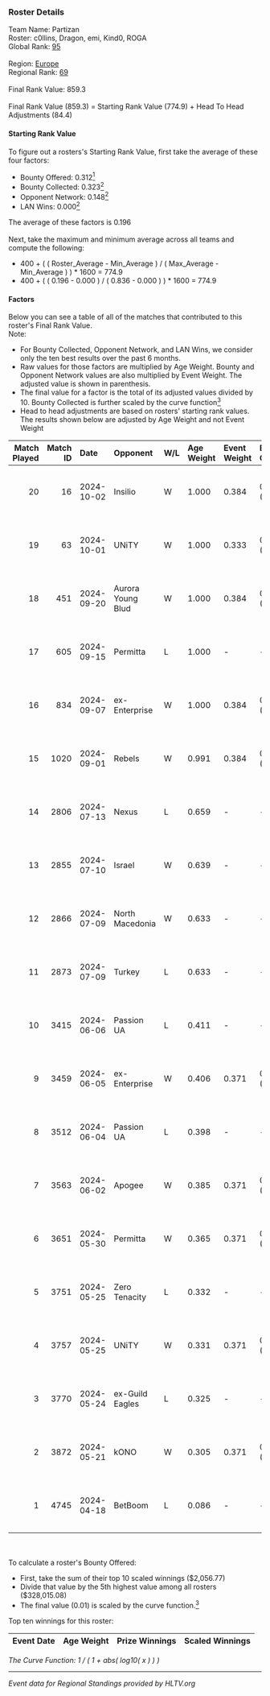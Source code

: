 ### Roster Details<br />
Team Name: Partizan<br />
Roster: c0llins, Dragon, emi, Kind0, ROGA<br />
Global Rank: [95](../../standings_global_2024_10_02.md)<br />
<br />
Region: [Europe]( ../../standings_europe_2024_10_02.md)<br />
Regional Rank: [69]( ../../standings_europe_2024_10_02.md)<br />
<br />
Final Rank Value:  859.3<br />
<br />
Final Rank Value (859.3) = Starting Rank Value (774.9) + Head To Head Adjustments (84.4)<br />

#### Starting Rank Value<br />
To figure out a rosters's Starting Rank Value, first take the average of these four factors:<br />
- Bounty Offered: 0.312[<sup>1</sup>](#table2)
- Bounty Collected: 0.323[<sup>2</sup>](#table1)
- Opponent Network: 0.148[<sup>2</sup>](#table1)
- LAN Wins: 0.000[<sup>2</sup>](#table1)

The average of these factors is 0.196<br />
<br />
Next, take the maximum and minimum average across all teams and compute the following:<br />
- 400 + ( ( Roster_Average - Min_Average ) / ( Max_Average - Min_Average ) ) * 1600 = 774.9
- 400 + ( ( 0.196 - 0.000 ) / ( 0.836 - 0.000 ) ) * 1600 = 774.9


#### Factors<br />
Below you can see a table of all of the matches that contributed to this roster's Final Rank Value.<br />
Note:<br />

- For Bounty Collected, Opponent Network, and LAN Wins, we consider only the ten best results over the past 6 months.
- Raw values for those factors are multiplied by Age Weight. Bounty and Opponent Network values are also multiplied by Event Weight. The adjusted value is shown in parenthesis.
- The final value for a factor is the total of its adjusted values divided by 10. Bounty Collected is further scaled by the curve function[<sup>3</sup>](#curveFunction)
- Head to head adjustments are based on rosters' starting rank values. The results shown below are adjusted by Age Weight and not Event Weight
<span id="table1"></span><br />


| Match Played | Match ID | Date       | Opponent          | W/L | Age Weight | Event Weight | Bounty Collected | Opponent Network | LAN Wins  | H2H Adj. | Roster                              |
| -: | -: | :- | :- | :- | :- | :- | :- | :- | :- | -: | :- |
|           20 |       16 | 2024-10-02 | Insilio           | W   | 1.000      | 0.384        | 0.039 (0.015)    | 0.731 (0.281)    | 0 (0.000) |    20.77 | c0llins, Dragon, emi, Kind0, ROGA   |
|           19 |       63 | 2024-10-01 | UNiTY             | W   | 1.000      | 0.333        | 0.041 (0.014)    | 0.436 (0.145)    | 0 (0.000) |    21.30 | c0llins, Dragon, emi, Kind0, ROGA   |
|           18 |      451 | 2024-09-20 | Aurora Young Blud | W   | 1.000      | 0.384        | 0.014 (0.005)    | 0.622 (0.239)    | 0 (0.000) |    17.71 | c0llins, Dragon, emi, Kind0, ROGA   |
|           17 |      605 | 2024-09-15 | Permitta          | L   | 1.000      | -            | -                | -                | -         |   -12.18 | c0llins, Dragon, emi, Kind0, ROGA   |
|           16 |      834 | 2024-09-07 | ex-Enterprise     | W   | 1.000      | 0.384        | 0.028 (0.011)    | 0.502 (0.193)    | 0 (0.000) |    16.06 | Dragon, emi, Kind0, ROGA, xicoz     |
|           15 |     1020 | 2024-09-01 | Rebels            | W   | 0.991      | 0.384        | 0.048 (0.018)    | 0.607 (0.231)    | 0 (0.000) |    23.17 | c0llins, Dragon, emi, Kind0, ROGA   |
|           14 |     2806 | 2024-07-13 | Nexus             | L   | 0.659      | -            | -                | -                | -         |   -11.74 | c0llins, choiv7, Dragon, emi, Kind0 |
|           13 |     2855 | 2024-07-10 | Israel            | W   | 0.639      | -            | -                | -                | 0 (0.000) |     2.11 | c0llins, Dragon, emi, Kind0, VLDN   |
|           12 |     2866 | 2024-07-09 | North Macedonia   | W   | 0.633      | -            | -                | -                | 0 (0.000) |     2.11 | c0llins, choiv7, Dragon, emi, Kind0 |
|           11 |     2873 | 2024-07-09 | Turkey            | L   | 0.633      | -            | -                | -                | -         |   -16.45 | c0llins, choiv7, Dragon, emi, Kind0 |
|           10 |     3415 | 2024-06-06 | Passion UA        | L   | 0.411      | -            | -                | -                | -         |    -2.99 | aidKiT, c0llins, Dragon, emi, xicoz |
|            9 |     3459 | 2024-06-05 | ex-Enterprise     | W   | 0.406      | 0.371        | 0.028 (0.004)    | 0.502 (0.075)    | 0 (0.000) |     7.56 | aidKiT, c0llins, Dragon, emi, VLDN  |
|            8 |     3512 | 2024-06-04 | Passion UA        | L   | 0.398      | -            | -                | -                | -         |    -2.78 | aidKiT, c0llins, Dragon, emi, xicoz |
|            7 |     3563 | 2024-06-02 | Apogee            | W   | 0.385      | 0.371        | 0.007 (0.001)    | 0.589 (0.084)    | 0 (0.000) |     6.72 | aidKiT, c0llins, Dragon, emi, xicoz |
|            6 |     3651 | 2024-05-30 | Permitta          | W   | 0.365      | 0.371        | 0.030 (0.004)    | 0.964 (0.130)    | 0 (0.000) |     7.60 | aidKiT, c0llins, Dragon, emi, xicoz |
|            5 |     3751 | 2024-05-25 | Zero Tenacity     | L   | 0.332      | -            | -                | -                | -         |    -1.92 | aidKiT, c0llins, Dragon, emi, xicoz |
|            4 |     3757 | 2024-05-25 | UNiTY             | W   | 0.331      | 0.371        | 0.041 (0.005)    | 0.436 (0.054)    | -         |     8.65 | aidKiT, c0llins, Dragon, emi, xicoz |
|            3 |     3770 | 2024-05-24 | ex-Guild Eagles   | L   | 0.325      | -            | -                | -                | -         |    -6.40 | aidKiT, c0llins, Dragon, emi, xicoz |
|            2 |     3872 | 2024-05-21 | kONO              | W   | 0.305      | 0.371        | 0.024 (0.003)    | 0.455 (0.051)    | -         |     5.38 | aidKiT, c0llins, Dragon, emi, xicoz |
|            1 |     4745 | 2024-04-18 | BetBoom           | L   | 0.086      | -            | -                | -                | -         |    -0.29 | aidKiT, c0llins, Dragon, emi, xicoz |

<br />
<span id="table2"></span><br />
To calculate a roster's Bounty Offered:<br />

- First, take the sum of their top 10 scaled winnings ($2,056.77)
- Divide that value by the 5th highest value among all rosters ($328,015.08)
- The final value (0.01) is scaled by the curve function.[<sup>3</sup>](#curveFunction)

Top ten winnings for this roster:<br />

| Event Date | Age Weight | Prize Winnings | Scaled Winnings |
| :- | -: | :- | :- |


<span id="curveFunction"></span>_The Curve Function: 1 / ( 1 + abs( log10( x ) ) )_<br />

---
_Event data for Regional Standings provided by HLTV.org_<br />
